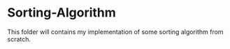 # Sorting-Algorithm
This folder will contains my implementation of some sorting algorithm from scratch.  
